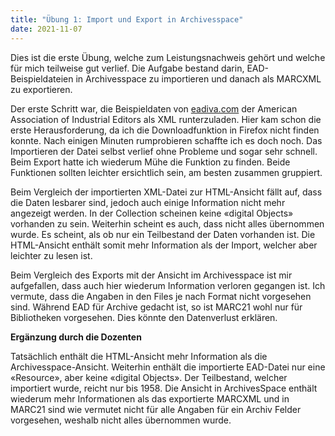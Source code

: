 ```yaml
---
title: "Übung 1: Import und Export in Archivesspace"
date: 2021-11-07
---
```


<p> Dies ist die erste Übung, welche zum Leistungsnachweis gehört und welche für mich teilweise gut verlief. Die Aufgabe bestand darin, EAD-Beispieldateien in Archivesspace zu importieren und danach als MARCXML zu exportieren. </p>

<p>Der erste Schritt war, die Beispieldaten von <a href="https://eadiva.com/sample-ead-files/">eadiva.com</a> der American Association of Industrial Editors als XML runterzuladen. Hier kam schon die erste Herausforderung, da ich die Downloadfunktion in Firefox nicht finden konnte. Nach einigen Minuten rumprobieren schaffte ich es doch noch. Das Importieren der Datei selbst verlief ohne Probleme und sogar sehr schnell. Beim Export hatte ich wiederum Mühe die Funktion zu finden. Beide Funktionen sollten leichter ersichtlich sein, am besten zusammen gruppiert. </p>

<p>Beim Vergleich der importierten XML-Datei zur HTML-Ansicht fällt auf, dass die Daten lesbarer sind, jedoch auch einige Information nicht mehr angezeigt werden. In der Collection scheinen keine «digital Objects» vorhanden zu sein. Weiterhin scheint es auch, dass nicht alles übernommen wurde. Es scheint, als ob nur ein Teilbestand der Daten vorhanden ist. Die HTML-Ansicht enthält somit mehr Information als der Import, welcher aber leichter zu lesen ist. </p>

<p>Beim Vergleich des Exports mit der Ansicht im Archivesspace ist mir aufgefallen, dass auch hier wiederum Information verloren gegangen ist. Ich vermute, dass die Angaben in den Files je nach Format nicht vorgesehen sind. Während EAD für Archive gedacht ist, so ist MARC21 wohl nur für Bibliotheken vorgesehen. Dies könnte den Datenverlust erklären. </p>

<p><b>Ergänzung durch die Dozenten</b></p>

<p>Tatsächlich enthält die HTML-Ansicht mehr Information als die Archivesspace-Ansicht. Weiterhin enthält die importierte EAD-Datei nur eine «Resource», aber keine «digital Objects». Der Teilbestand, welcher importiert wurde, reicht nur bis 1958. Die Ansicht in ArchivesSpace enthält wiederum mehr Informationen als das exportierte MARCXML und in MARC21 sind wie vermutet nicht für alle Angaben für ein Archiv Felder vorgesehen, weshalb nicht alles übernommen wurde. </p>

